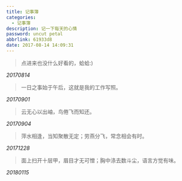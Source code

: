 ```yaml
---
title: 记事簿
categories:
  - 记事簿
description: 记一下每天的心情
password: uncut petal
abbrlink: 61933d8
date: 2017-08-14 14:09:31
---
```

> 点进来也没什么好看的，蛤蛤:)

*20170814*
> 一日之事始于午后，这就是我的工作写照。

*20170901*
> 云无心以出岫，鸟倦飞而知还。

*20170904*
> 萍水相逢，当知聚散无定；劳燕分飞，常念相会有时。

*20171228*
> 面上扫开十层甲，眉目才无可憎；胸中涤去数斗尘，语言方觉有味。

*20180115*
> 